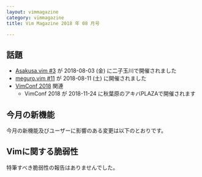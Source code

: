 ```yaml
---
layout: vimmagazine
category: vimmagazine
title: Vim Magazine 2018 年 08 月号

---
```


## 話題

*   [Asakusa.vim #3](https://asakusavim.connpass.com/event/95401/) が 2018-08-03 (金) に二子玉川で開催されました
*   [meguro.vim #11](https://megurovim.connpass.com/event/94477/) が 2018-08-11 (土) に開催されました
*   [VimConf 2018](https://vimconf.org/2018/) 関連
    *   VimConf 2018 が 2018-11-24 に秋葉原のアキバPLAZAで開催されます

## 今月の新機能

今月の新機能及びユーザーに影響のある変更は以下のとおりです。

## Vimに関する脆弱性

特筆すべき脆弱性の報告はありませんでした。

